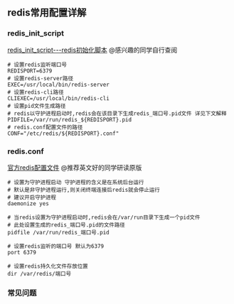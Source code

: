 ## redis常用配置详解

### redis_init_script
[redis_init_script---redis初始化脚本](https://github.com/antirez/redis/blob/unstable/utils/redis_init_script) @感兴趣的同学自行查阅
	
	# 设置redis监听端口号
	REDISPORT=6379
	# 设置redis-server路径
	EXEC=/usr/local/bin/redis-server
	# 设置redis-cli路径	
	CLIEXEC=/usr/local/bin/redis-cli
	# 设置pid文件生成路径  
	# redis以守护进程启动时,redis会在该目录下生成redis_端口号.pid文件 详见下文解释
	PIDFILE=/var/run/redis_${REDISPORT}.pid
	# redis.conf配置文件的路径
	CONF="/etc/redis/${REDISPORT}.conf"
	
### redis.conf

[官方redis配置文件](https://github.com/antirez/redis/blob/unstable/redis.conf) @推荐英文好的同学研读原版

	# 设置为守护进程启动 守护进程的含义是在系统后台运行
	# 默认是非守护进程运行,则关闭终端连接后redis就会停止运行
	# 建议开启守护进程
	daemonize yes
	
	# 当redis设置为守护进程启动时,redis会在/var/run目录下生成一个pid文件
	# 此处设置生成的redis_端口号.pid的文件路径 
	pidfile /var/run/redis_端口号.pid

	# 设置redis监听的端口号 默认为6379
	port 6379
	
	# 设置redis持久化文件存放位置
	dir /var/redis/端口号

### 常见问题
	